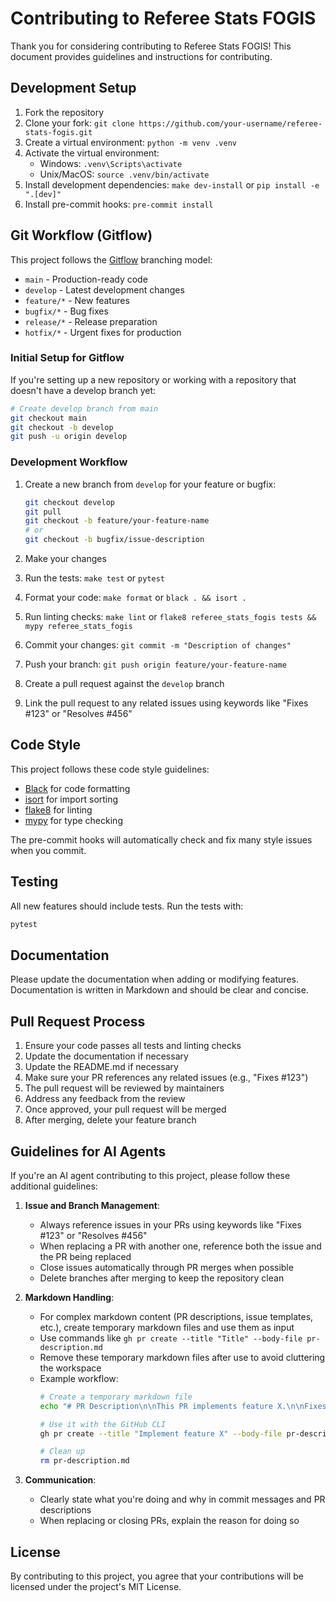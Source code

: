 # Contributing to Referee Stats FOGIS

Thank you for considering contributing to Referee Stats FOGIS! This document provides guidelines and instructions for contributing.

## Development Setup

1. Fork the repository
2. Clone your fork: `git clone https://github.com/your-username/referee-stats-fogis.git`
3. Create a virtual environment: `python -m venv .venv`
4. Activate the virtual environment:
   - Windows: `.venv\Scripts\activate`
   - Unix/MacOS: `source .venv/bin/activate`
5. Install development dependencies: `make dev-install` or `pip install -e ".[dev]"`
6. Install pre-commit hooks: `pre-commit install`

## Git Workflow (Gitflow)

This project follows the [Gitflow](https://nvie.com/posts/a-successful-git-branching-model/) branching model:

- `main` - Production-ready code
- `develop` - Latest development changes
- `feature/*` - New features
- `bugfix/*` - Bug fixes
- `release/*` - Release preparation
- `hotfix/*` - Urgent fixes for production

### Initial Setup for Gitflow

If you're setting up a new repository or working with a repository that doesn't have a develop branch yet:

```bash
# Create develop branch from main
git checkout main
git checkout -b develop
git push -u origin develop
```

### Development Workflow

1. Create a new branch from `develop` for your feature or bugfix:
   ```bash
   git checkout develop
   git pull
   git checkout -b feature/your-feature-name
   # or
   git checkout -b bugfix/issue-description
   ```

2. Make your changes
3. Run the tests: `make test` or `pytest`
4. Format your code: `make format` or `black . && isort .`
5. Run linting checks: `make lint` or `flake8 referee_stats_fogis tests && mypy referee_stats_fogis`
6. Commit your changes: `git commit -m "Description of changes"`
7. Push your branch: `git push origin feature/your-feature-name`
8. Create a pull request against the `develop` branch
9. Link the pull request to any related issues using keywords like "Fixes #123" or "Resolves #456"

## Code Style

This project follows these code style guidelines:

- [Black](https://black.readthedocs.io/en/stable/) for code formatting
- [isort](https://pycqa.github.io/isort/) for import sorting
- [flake8](https://flake8.pycqa.org/en/latest/) for linting
- [mypy](https://mypy.readthedocs.io/en/stable/) for type checking

The pre-commit hooks will automatically check and fix many style issues when you commit.

## Testing

All new features should include tests. Run the tests with:

```bash
pytest
```

## Documentation

Please update the documentation when adding or modifying features. Documentation is written in Markdown and should be clear and concise.

## Pull Request Process

1. Ensure your code passes all tests and linting checks
2. Update the documentation if necessary
3. Update the README.md if necessary
4. Make sure your PR references any related issues (e.g., "Fixes #123")
5. The pull request will be reviewed by maintainers
6. Address any feedback from the review
7. Once approved, your pull request will be merged
8. After merging, delete your feature branch

## Guidelines for AI Agents

If you're an AI agent contributing to this project, please follow these additional guidelines:

1. **Issue and Branch Management**:
   - Always reference issues in your PRs using keywords like "Fixes #123" or "Resolves #456"
   - When replacing a PR with another one, reference both the issue and the PR being replaced
   - Close issues automatically through PR merges when possible
   - Delete branches after merging to keep the repository clean

2. **Markdown Handling**:
   - For complex markdown content (PR descriptions, issue templates, etc.), create temporary markdown files and use them as input
   - Use commands like `gh pr create --title "Title" --body-file pr-description.md`
   - Remove these temporary markdown files after use to avoid cluttering the workspace
   - Example workflow:
     ```bash
     # Create a temporary markdown file
     echo "# PR Description\n\nThis PR implements feature X.\n\nFixes #123" > pr-description.md

     # Use it with the GitHub CLI
     gh pr create --title "Implement feature X" --body-file pr-description.md

     # Clean up
     rm pr-description.md
     ```

3. **Communication**:
   - Clearly state what you're doing and why in commit messages and PR descriptions
   - When replacing or closing PRs, explain the reason for doing so

## License

By contributing to this project, you agree that your contributions will be licensed under the project's MIT License.
